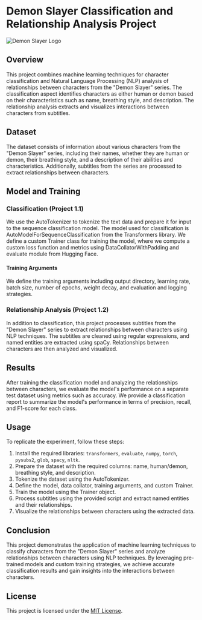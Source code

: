 # Demon Slayer Classification and Relationship Analysis Project
![Demon Slayer Logo](https://fictionhorizon.com/wp-content/uploads/2021/05/Dizajn-bez-naslova-1024x576.jpg)

## Overview

This project combines machine learning techniques for character classification and Natural Language Processing (NLP) analysis of relationships between characters from the "Demon Slayer" series. The classification aspect identifies characters as either human or demon based on their characteristics such as name, breathing style, and description. The relationship analysis extracts and visualizes interactions between characters from subtitles.

## Dataset

The dataset consists of information about various characters from the "Demon Slayer" series, including their names, whether they are human or demon, their breathing style, and a description of their abilities and characteristics. Additionally, subtitles from the series are processed to extract relationships between characters.

## Model and Training

### Classification (Project 1.1)

We use the AutoTokenizer to tokenize the text data and prepare it for input to the sequence classification model. The model used for classification is AutoModelForSequenceClassification from the Transformers library. We define a custom Trainer class for training the model, where we compute a custom loss function and metrics using DataCollatorWithPadding and evaluate module from Hugging Face.

#### Training Arguments

We define the training arguments including output directory, learning rate, batch size, number of epochs, weight decay, and evaluation and logging strategies.

### Relationship Analysis (Project 1.2)

In addition to classification, this project processes subtitles from the "Demon Slayer" series to extract relationships between characters using NLP techniques. The subtitles are cleaned using regular expressions, and named entities are extracted using spaCy. Relationships between characters are then analyzed and visualized.

## Results

After training the classification model and analyzing the relationships between characters, we evaluate the model's performance on a separate test dataset using metrics such as accuracy. We provide a classification report to summarize the model's performance in terms of precision, recall, and F1-score for each class.

## Usage

To replicate the experiment, follow these steps:

1. Install the required libraries: `transformers`, `evaluate`, `numpy`, `torch`, `pysubs2`, `glob`, `spacy`, `nltk`.
2. Prepare the dataset with the required columns: name, human/demon, breathing style, and description.
3. Tokenize the dataset using the AutoTokenizer.
4. Define the model, data collator, training arguments, and custom Trainer.
5. Train the model using the Trainer object.
6. Process subtitles using the provided script and extract named entities and their relationships.
7. Visualize the relationships between characters using the extracted data.

## Conclusion

This project demonstrates the application of machine learning techniques to classify characters from the "Demon Slayer" series and analyze relationships between characters using NLP techniques. By leveraging pre-trained models and custom training strategies, we achieve accurate classification results and gain insights into the interactions between characters.

## License

This project is licensed under the [MIT License](LICENSE).

 
